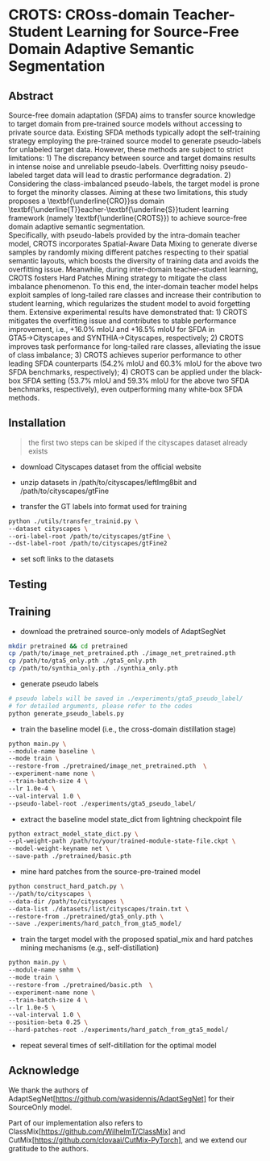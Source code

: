 # CROTS: CROss-domain Teacher-Student Learning for Source-Free Domain Adaptive Semantic Segmentation

## Abstract

Source-free domain adaptation (SFDA) aims to transfer source knowledge to target domain from pre-trained source models without accessing to private source data. Existing SFDA methods typically adopt the self-training strategy employing the pre-trained source model to generate pseudo-labels for unlabeled target data. However, these methods are subject to strict limitations: 1) The discrepancy between source and target domains results in intense noise and unreliable pseudo-labels. Overfitting noisy pseudo-labeled target data will lead to drastic performance degradation. 2) Considering the class-imbalanced pseudo-labels, the target model is prone to forget the minority classes. Aiming at these two limitations, this study proposes a \textbf{\underline{CRO}}ss domain \textbf{\underline{T}}eacher-\textbf{\underline{S}}tudent learning framework (namely \textbf{\underline{CROTS}}) to achieve source-free domain adaptive semantic segmentation.  
Specifically, with pseudo-labels provided by the intra-domain teacher model, CROTS incorporates Spatial-Aware Data Mixing to generate diverse samples by randomly mixing different patches respecting to their spatial semantic layouts, which boosts the diversity of training data and avoids the overfitting issue.
Meanwhile, during inter-domain teacher-student learning, CROTS fosters Hard Patches Mining strategy to mitigate the class imbalance phenomenon. To this end, the inter-domain teacher model helps exploit samples of long-tailed rare classes and increase their contribution to student learning, which regularizes the student model to avoid forgetting them. Extensive experimental results have demonstrated that: 1) CROTS mitigates the overfitting issue and contributes to stable performance improvement, i.e., +16.0\% mIoU and +16.5\% mIoU for SFDA in GTA5$\to$Cityscapes and SYNTHIA$\to$Cityscapes, respectively; 2) CROTS improves task performance for long-tailed rare classes, alleviating the issue of class imbalance; 3) CROTS achieves superior performance to other leading SFDA counterparts (54.2\% mIoU and 60.3\% mIoU for the above two SFDA benchmarks, respectively); 4) CROTS can be applied under the black-box SFDA setting (53.7\% mIoU and 59.3\% mIoU for the above two SFDA benchmarks, respectively), even outperforming many white-box SFDA methods.

## Installation

> the first two steps can be skiped if the cityscapes dataset already exists

- download Cityscapes dataset from the official website

- unzip datasets in /path/to/cityscapes/leftImg8bit and /path/to/cityscapes/gtFine

- transfer the GT labels into format used for training

```bash
python ./utils/transfer_trainid.py \
--dataset cityscapes \
--ori-label-root /path/to/cityscapes/gtFine \
--dst-label-root /path/to/cityscapes/gtFine2
```

- set soft links to the datasets

## Testing

## Training

- download the pretrained source-only models of AdaptSegNet

```bash
mkdir pretrained && cd pretrained
cp /path/to/image_net_pretrained.pth ./image_net_pretrained.pth
cp /path/to/gta5_only.pth ./gta5_only.pth
cp /path/to/synthia_only.pth ./synthia_only.pth
```

- generate pseudo labels

```bash
# pseudo labels will be saved in ./experiments/gta5_pseudo_label/
# for detailed arguments, please refer to the codes
python generate_pseudo_labels.py
```

- train the baseline model (i.e., the cross-domain distillation stage)

```bash
python main.py \
--module-name baseline \
--mode train \
--restore-from ./pretrained/image_net_pretrained.pth  \
--experiment-name none \
--train-batch-size 4 \
--lr 1.0e-4 \
--val-interval 1.0 \
--pseudo-label-root ./experiments/gta5_pseudo_label/
```

- extract the baseline model state_dict from lightning checkpoint file

```bash
python extract_model_state_dict.py \
--pl-weight-path /path/to/your/trained-module-state-file.ckpt \
--model-weight-keyname net \
--save-path ./pretrained/basic.pth
```

- mine hard patches from the source-pre-trained model

```bash
python construct_hard_patch.py \
--/path/to/cityscapes \
--data-dir /path/to/cityscapes \
--data-list ./datasets/list/cityscapes/train.txt \
--restore-from ./pretrained/gta5_only.pth \
--save ./experiments/hard_patch_from_gta5_model/
```

- train the target model with the proposed spatial_mix and hard patches mining mechanisms (e.g., self-distillation)

```bash
python main.py \
--module-name smhm \
--mode train \
--restore-from ./pretrained/basic.pth  \
--experiment-name none \
--train-batch-size 4 \
--lr 1.0e-5 \
--val-interval 1.0 \
--position-beta 0.25 \
--hard-patches-root ./experiments/hard_patch_from_gta5_model/
```

- repeat several times of self-ditillation for the optimal model

## Acknowledge

We thank the authors of AdaptSegNet[https://github.com/wasidennis/AdaptSegNet] for their SourceOnly model.

Part of our implementation also refers to ClassMix[https://github.com/WilhelmT/ClassMix] and CutMix[https://github.com/clovaai/CutMix-PyTorch],
and we extend our gratitude to the authors.
